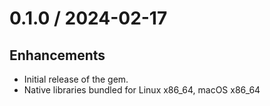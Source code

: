 # 0.1.0 / 2024-02-17

## Enhancements

* Initial release of the gem.
* Native libraries bundled for Linux x86_64, macOS x86_64
